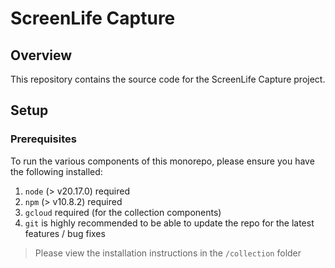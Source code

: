 # ScreenLife Capture

## Overview
This repository contains the source code for the ScreenLife Capture project. 

## Setup

### Prerequisites
To run the various components of this monorepo, please ensure you have the following installed:

1. `node` (> v20.17.0) required
2. `npm` (> v10.8.2) required
3. `gcloud` required (for the collection components)
4. `git` is highly recommended to be able to update the repo for the latest features / bug fixes

> Please view the installation instructions in the `/collection` folder
